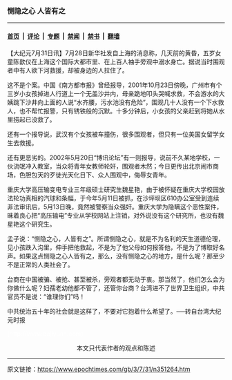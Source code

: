 ### 恻隐之心 人皆有之

---

#### [首页](../../../..?n351264) &nbsp;|&nbsp; [评论](../../../../../epoch-comment?n351264) &nbsp;|&nbsp; [专题](../../../../../epoch-special?n351264) &nbsp;|&nbsp; [禁闻](../../../../../epoch-news?n351264) &nbsp;|&nbsp; [禁书](../../../../../books?n351264) &nbsp;|&nbsp; [翻墙](https://github.com/gfw-breaker/nogfw/blob/master/README.md?n351264)


<div class="post_content" id="artbody" itemprop="articleBody">
 <!-- article content begin -->
 <p>
  【大纪元7月31日讯】7月28日新华社发自上海的消息称，几天前的黄昏，五岁女童陈歆仪在上海这个国际大都市里、在上百人袖手旁观中溺水身亡。据说当时围观者中有人欲下河救援，却被身边的人拉住了。
 </p>
 <p>
  这不是个案。中国《南方都市报》曾经报导，2001年10月23日傍晚，广州市有个三岁小女孩掉进人行道上一个无盖沙井内，母亲跪地叩头哭喊求救，不会游水的大姨跳下沙井向上面的人说“水齐腰，污水池没有危险”，围观几十人没有一个下水救人，也不帮忙报警，只有锈铁般的沉默。十多分钟后，小女孩的父亲赶到将她从水里捞起已没救了。
 </p>
 <p>
  还有一个报导说，武汉有个女孩被车撞伤，很多围观者，但只有一位美国女留学女生去救援。
 </p>
 <p>
  还有更恶劣的。2002年5月20日“博讯论坛”有一则报导，说前不久某地学校，一伙流氓冲入教室，当众将青年女教师轮奸，围观者木然；今日更传出北京闹市商场，色胆包天的歹徒光天化日下、众人围观中，侮辱女青年。
 </p>
 <p>
  重庆大学高压输变电专业三年级硕士研究生魏星艳，由于被怀疑在重庆大学校园放法轮功真相的汽球和条幅，于今年5月11日被抓，在沙坪坝区610办公室受到连续非法审讯后，5月13日晚，竟然被警察当众强奸。重庆大学为隐瞒这个恶性案件，昧着良心把“高压输电”专业从学校网站上注销，对外说没有这个研究所，也没有魏星艳这个研究生。
 </p>
 <p>
  孟子说：“恻隐之心，人皆有之”。所谓恻隐之心，就是不为名利的天生道德伦理，见小孩跌入沟里，伸手把他救起，不是为了他父母如何报答他，不是为了博取好名声。如果这点恻隐之心人皆有之，那么，没有恻隐之心的地方，是什么呢？那至少不是正常的人类社会了。
 </p>
 <p>
  台商在中国被骗、被抢、甚至被杀，旁观者都无动于衷。那当然了，他们怎么会为你做什么呢？妇孺老幼他都不管了，还管你台商？台湾进不了世界卫生组织，中共官员不是说：“谁理你们”吗！
 </p>
 <p>
  中共统治五十年的社会就是这样了，不要对它抱着什么希望了。──转自台湾大纪元时报
 </p>
 <p>
  <font color="#ffffff">
   (http://www.dajiyuan.com)
  </font>
  <br/>
  <center>
   <font class="GY16">
    本文只代表作者的观点和陈述
   </font>
  </center>
 </p>
 <!-- article content end -->
 <div id="below_article_ad">
 </div>
</div>


---

原文链接：https://www.epochtimes.com/gb/3/7/31/n351264.htm